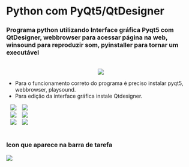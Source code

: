 # Python com PyQt5/QtDesigner

### Programa python utilizando Interface gráfica Pyqt5 com QtDesigner, webbrowser para acessar página na web, winsound para reproduzir som, pyinstaller para tornar um executável
<br/>
<div align="center">
 <img src="https://user-images.githubusercontent.com/96980587/162980521-946433e5-3fb2-42fc-9409-00d9aceec981.jpg"/>
</div>

- Para o funcionamento correto do programa é preciso instalar pyqt5, webbrowser, playsound.<br>
- Para edição da interface gráfica instale Qtdesigner.

<div>
 &ensp;
 <img src="https://user-images.githubusercontent.com/96980587/162981950-078f7607-5dc3-4eae-8b64-784850df858b.png"/>
 &ensp;
 <img src="https://user-images.githubusercontent.com/96980587/162982129-0e344c65-d3a0-445a-ac2c-c7061b88154f.jpg"/>
</div>
<div>
  &ensp;
  <img src="https://user-images.githubusercontent.com/96980587/162982297-2956eabc-49a9-4e89-8fcd-beb12b77b793.jpg"/>
  &ensp;
  <img src="https://user-images.githubusercontent.com/96980587/162982454-73b38d7d-a9b4-445e-9254-9dca2a641e50.jpg"/>
</div>
<div>
  &ensp;
  <img src="https://user-images.githubusercontent.com/96980587/162982601-828a052d-8089-40ee-8b0f-12ddfae61192.jpg"/>
  &ensp;
  <img src="https://user-images.githubusercontent.com/96980587/162982738-7bb30be0-f7de-439f-b19b-5dda5480edbc.jpg"/>
</div>
</br>


 ### Icon que aparece na barra de tarefa 
<div>
 <img src= "https://user-images.githubusercontent.com/96980587/162982904-550988a1-6767-4778-abe5-164d5180393c.jpg"/>
</div>

